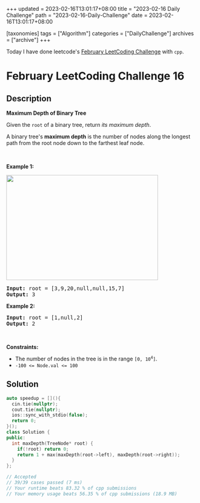 +++
updated = 2023-02-16T13:01:17+08:00
title = "2023-02-16 Daily Challenge"
path = "2023-02-16-Daily-Challenge"
date = 2023-02-16T13:01:17+08:00

[taxonomies]
tags = ["Algorithm"]
categories = ["DailyChallenge"]
archives = ["archive"]
+++

Today I have done leetcode's [February LeetCoding Challenge](https://leetcode.com/problems/maximum-depth-of-binary-tree/) with `cpp`.

<!-- more -->

# February LeetCoding Challenge 16

## Description

**Maximum Depth of Binary Tree**

<p>Given the <code>root</code> of a binary tree, return <em>its maximum depth</em>.</p>

<p>A binary tree&#39;s <strong>maximum depth</strong>&nbsp;is the number of nodes along the longest path from the root node down to the farthest leaf node.</p>

<p>&nbsp;</p>
<p><strong class="example">Example 1:</strong></p>
<img alt="" src="https://assets.leetcode.com/uploads/2020/11/26/tmp-tree.jpg" style="width: 400px; height: 277px;" />
<pre>
<strong>Input:</strong> root = [3,9,20,null,null,15,7]
<strong>Output:</strong> 3
</pre>

<p><strong class="example">Example 2:</strong></p>

<pre>
<strong>Input:</strong> root = [1,null,2]
<strong>Output:</strong> 2
</pre>

<p>&nbsp;</p>
<p><strong>Constraints:</strong></p>

<ul>
	<li>The number of nodes in the tree is in the range <code>[0, 10<sup>4</sup>]</code>.</li>
	<li><code>-100 &lt;= Node.val &lt;= 100</code></li>
</ul>


## Solution

``` cpp
auto speedup = [](){
  cin.tie(nullptr);
  cout.tie(nullptr);
  ios::sync_with_stdio(false);
  return 0;
}();
class Solution {
public:
  int maxDepth(TreeNode* root) {
    if(!root) return 0;
    return 1 + max(maxDepth(root->left), maxDepth(root->right));
  }
};

// Accepted
// 39/39 cases passed (7 ms)
// Your runtime beats 83.32 % of cpp submissions
// Your memory usage beats 56.35 % of cpp submissions (18.9 MB)
```

